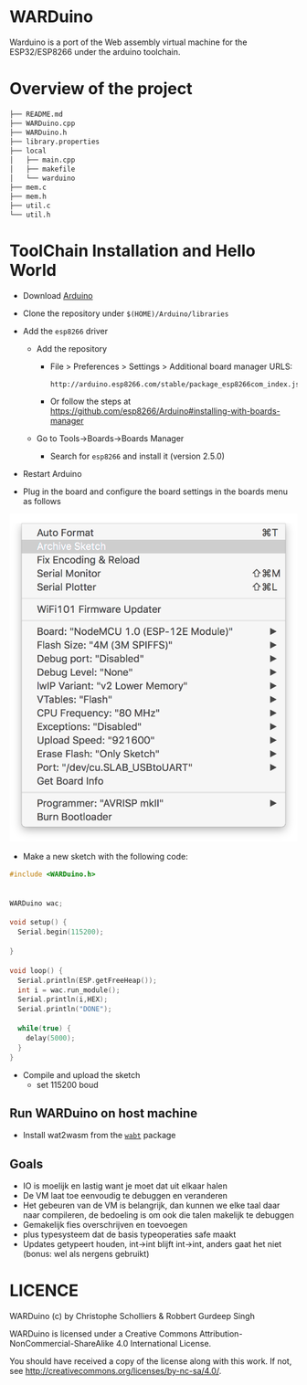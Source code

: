 # WARDuino

Warduino is a port of the Web assembly virtual machine for the ESP32/ESP8266 under the arduino toolchain. 

# Overview of the project 

```
├── README.md
├── WARDuino.cpp
├── WARDuino.h
├── library.properties
├── local
│   ├── main.cpp
│   ├── makefile
│   └── warduino
├── mem.c
├── mem.h
├── util.c
└── util.h
```


# ToolChain Installation and Hello World

- Download [Arduino](https://www.arduino.cc/)

- Clone the repository under `$(HOME)/Arduino/libraries`

- Add the `esp8266` driver

  - Add the repository

    - File > Preferences > Settings > Additional board manager URLS:

      ```
      http://arduino.esp8266.com/stable/package_esp8266com_index.json
      ```

    - Or follow the steps at https://github.com/esp8266/Arduino#installing-with-boards-manager

  - Go to Tools->Boards->Boards Manager

    - Search for `esp8266` and install it (version 2.5.0) 

- Restart Arduino 

- Plug in the board and configure the board settings in the boards menu as follows 

![Board configuration options](images/board_config.png)  

- Make a new sketch with the following code:

```C
#include <WARDuino.h>


WARDuino wac;

void setup() {
  Serial.begin(115200);

}

void loop() {
  Serial.println(ESP.getFreeHeap());
  int i = wac.run_module();
  Serial.println(i,HEX);
  Serial.println("DONE");

  while(true) {
    delay(5000);
  }
}
```

- Compile and upload the sketch
  - set 115200 boud



## Run WARDuino on host machine

- Install wat2wasm from the [`wabt`](https://github.com/WebAssembly/wabt) package





## Goals

- IO is moelijk en lastig want je moet dat uit elkaar halen
- De VM laat toe eenvoudig te debuggen en veranderen
- Het gebeuren van de VM is belangrijk, dan kunnen we elke taal daar naar compileren, de bedoeling is om ook die talen makelijk te debuggen
- Gemakelijk fies overschrijven en toevoegen
- plus typesysteem dat de basis typeoperaties safe maakt
- Updates getypeert houden, int->int blijft int->int, anders gaat het niet (bonus: wel als nergens gebruikt)


# LICENCE 

WARDuino (c) by Christophe Scholliers & Robbert Gurdeep Singh 

WARDuino is licensed under a
Creative Commons Attribution-NonCommercial-ShareAlike 4.0 International License.

You should have received a copy of the license along with this
work. If not, see <http://creativecommons.org/licenses/by-nc-sa/4.0/>.
